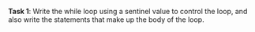 **Task 1**: Write the while loop using a sentinel value to control the loop, and also write the statements that make up the body of the loop. 